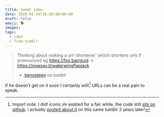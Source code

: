 ```yaml
---
title: Sweet idea
date: 2010-03-24T16:50:00+00:00
draft: false
emoji: 🗣️
images:
tags:
  - idea
  - from-tumblr
---
```

> Thinking about making a url-‘shortener’ which shortens urls if pronounced eg https://foo.bar/guid -> https://nowsay.it/waterwingflapjack
>
> - [benosteen](https://www.tumblr.com/benosteen/465782940) on tumblr

If he doesn't get on it soon I certainly will![^1] URLs can be a real pain to speak.

[^1]: Import note: I did! iconic.im existed for a fair while, the code still [sits on github](https://github.com/jphastings/iconic). I actually [posted about it](/posts/speakable-web-links) on this same tumblr 2 years later!
